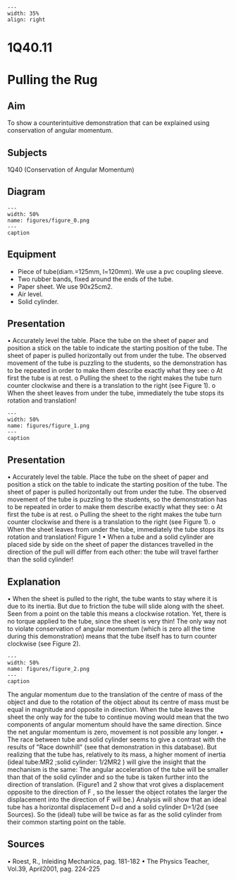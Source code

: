 
```{figure} /figures/busy.png
---
width: 35%
align: right
```
# 1Q40.11 
  # Pulling the Rug 
    
  
## Aim   
 To show a counterintuitive demonstration that can be explained using conservation of angular momentum.    
  
## Subjects   
 1Q40 (Conservation of Angular Momentum)   
  
## Diagram   
   
```{figure} figures/figure_0.png  
---  
width: 50%  
name: figures/figure_0.png  
---  
caption  
``` 
      
  
## Equipment   
 
 *  Piece of tube(diam.=125mm, l=120mm). We use a pvc coupling sleeve. 
 *  Two rubber bands, fixed around the ends of the tube. 
 *  Paper sheet. We use 90x25cm2. 
 *  Air level. 
 *  Solid cylinder.
     
  
## Presentation   
 • Accurately level the table. Place the tube on the sheet of paper and position a stick on the table to indicate the starting position of the tube. The sheet of paper is pulled horizontally out from under the tube. The observed movement of the tube is puzzling to the students, so the demonstration has to be repeated in order to make them describe exactly what they see: o At first the tube is at rest. o Pulling the sheet to the right makes the tube turn counter clockwise and there is a translation to the right (see Figure 1).  o When the sheet leaves from under the tube, immediately the tube stops its rotation and translation!    
```{figure} figures/figure_1.png  
---  
width: 50%  
name: figures/figure_1.png  
---  
caption  
``` 
     
  
## Presentation   
 • Accurately level the table. Place the tube on the sheet of paper and position a stick on the table to indicate the starting position of the tube. The sheet of paper is pulled horizontally out from under the tube. The observed movement of the tube is puzzling to the students, so the demonstration has to be repeated in order to make them describe exactly what they see: o At first the tube is at rest. o Pulling the sheet to the right makes the tube turn counter clockwise and there is a translation to the right (see Figure 1).  o When the sheet leaves from under the tube, immediately the tube stops its rotation and translation!  Figure 1 • When a tube and a solid cylinder are placed side by side on the sheet of paper the distances travelled in the direction of the pull will differ from each other: the tube will travel farther than the solid cylinder!   
  
## Explanation   
 • When the sheet is pulled to the right, the tube wants to stay where it is due to its inertia. But due to friction the tube will slide along with the sheet. Seen from a point on the table this means a clockwise rotation. Yet, there is no torque applied to the tube, since the sheet is very thin! The only way not to violate conservation of angular momentum (which is zero all the time during this demonstration) means that the tube itself has to turn counter clockwise (see Figure 2).     
```{figure} figures/figure_2.png  
---  
width: 50%  
name: figures/figure_2.png  
---  
caption  
``` 
 The angular momentum due to the translation of the centre of mass of the object and due to the rotation of the object about its centre of mass must be equal in magnitude and opposite in direction. When the tube leaves the sheet the only way for the tube to continue moving would mean that the two components of angular momentum should have the same direction. Since the net angular momentum is zero, movement is not    possible any longer. • The race between tube and solid cylinder seems to give a contrast with the results of "Race downhill" (see that demonstration in this database). But realizing that the tube has, relatively to its mass, a higher moment of inertia (ideal tube:MR2 ;solid cylinder: 1/2MR2 ) will give the insight that the mechanism is the same: The angular acceleration of the tube will be smaller than that of the solid cylinder and so the tube is taken further into the direction of translation. (Figure1 and 2 show that vrot gives a displacement opposite to the direction of F , so the lesser the object rotates the larger the displacement into the direction of F will be.) Analysis will show that an ideal tube has a horizontal displacement D=d and a solid cylinder D=1/2d (see Sources). So the (ideal) tube will be twice as far as the solid cylinder from their common starting point on the table.   
  
## Sources   
 • Roest, R., Inleiding Mechanica, pag. 181-182 • The Physics Teacher, Vol.39, April2001, pag. 224-225  